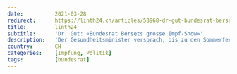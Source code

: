 ```yaml
---
date:          2021-03-28
redirect:      https://linth24.ch/articles/58968-dr-gut-bundesrat-bersets-grosse-impf-show
title:         linth24
subtitle:      'Dr. Gut: «Bundesrat Bersets grosse Impf-Show»'
description:   'Der Gesundheitsminister versprach, bis zu den Sommerferien alle Impfwilligen zu impfen. Das glauben nicht einmal mehr seine eigenen Beamten. Statt seriös zu planen macht der Bundesrat auf Show-Time.'
country:       CH
categories:    [Impfung, Politik]
tags:          [bundesrat]
---
```

